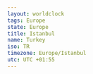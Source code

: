 ```yaml
---
layout: worldclock
tags: Europe
state: Europe
title: Istanbul
name: Turkey
iso: TR
timezone: Europe/Istanbul
utc: UTC +01:55
---
```


